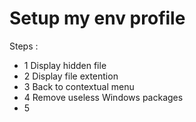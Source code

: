 # Setup my env profile

Steps :

- 1  Display hidden file
- 2  Display file extention
- 3  Back to contextual menu
- 4  Remove useless Windows packages
- 5 
